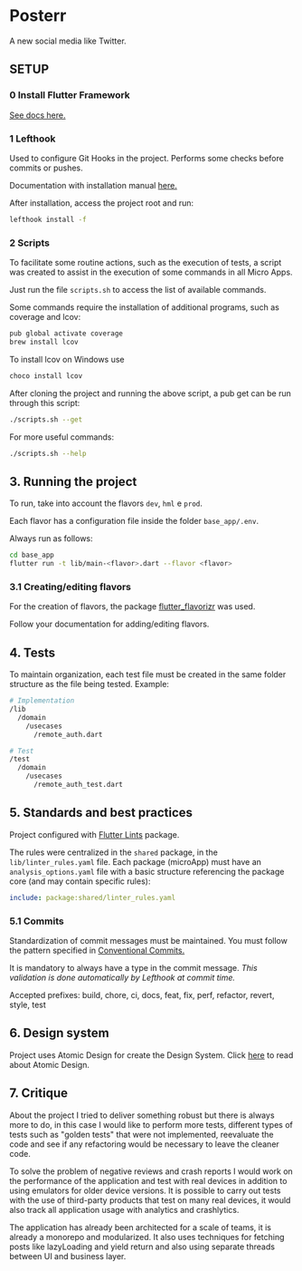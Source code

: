 # Posterr

A new social media like Twitter.

## SETUP

### 0 Install Flutter Framework

[See docs here.](https://docs.flutter.dev/get-started/install)


### 1 Lefthook

Used to configure Git Hooks in the project. Performs some checks before commits or pushes.

Documentation with installation manual [here.](https://github.com/evilmartians/lefthook/blob/master/docs/full_guide.md)

After installation, access the project root and run:

```bash
lefthook install -f
```

### 2 Scripts

To facilitate some routine actions, such as the execution of tests, a script was created to assist in the execution of some commands in all Micro Apps.

Just run the file `scripts.sh` to access the list of available commands.

Some commands require the installation of additional programs, such as coverage and lcov:

```bash
pub global activate coverage
brew install lcov
```

To install lcov on Windows use

```bash
choco install lcov
```

After cloning the project and running the above script, a pub get can be run through this script:

```bash
./scripts.sh --get
```

For more useful commands:
```bash
./scripts.sh --help
```

## **3. Running the project**

To run, take into account the flavors `dev`, `hml` e `prod`.  

Each flavor has a configuration file inside the folder `base_app/.env`.  

Always run as follows:  

```bash
cd base_app
flutter run -t lib/main-<flavor>.dart --flavor <flavor> 
```

### 3.1 Creating/editing flavors

For the creation of flavors, the package [flutter_flavorizr](https://github.com/AngeloAvv/flutter_flavorizr) was used.

Follow your documentation for adding/editing flavors.


## **4. Tests**

To maintain organization, each test file must be created in the same folder structure as the file being tested. Example:

```bash
# Implementation
/lib
  /domain
    /usecases
      /remote_auth.dart

# Test
/test
  /domain
    /usecases
      /remote_auth_test.dart
```

## **5. Standards and best practices**

Project configured with [Flutter Lints](https://pub.dev/packages/flutter_lints) package.

The rules were centralized in the `shared` package, in the `lib/linter_rules.yaml` file.
Each package (microApp) must have an `analysis_options.yaml` file with a basic structure referencing the package core (and may contain specific rules):

```yaml
include: package:shared/linter_rules.yaml
```

### 5.1 Commits

Standardization of commit messages must be maintained. You must follow the pattern specified in [Conventional Commits.](https://www.conventionalcommits.org/pt-br/v1.0.0/)

It is mandatory to always have a type in the commit message.
*This validation is done automatically by Lefthook at commit time.*

Accepted prefixes: build, chore, ci, docs, feat, fix, perf, refactor, revert, style, test

## **6. Design system**

Project uses Atomic Design for create the Design System. Click [here](https://bradfrost.com/blog/post/atomic-web-design/) to read about Atomic Design.

## **7. Critique**

About the project I tried to deliver something robust but there is always more to do, in this case I would like to perform more tests, different types of tests such as "golden tests" that were not implemented, reevaluate the code and see if any refactoring would be necessary to leave the cleaner code.

To solve the problem of negative reviews and crash reports I would work on the performance of the application and test with real devices in addition to using emulators for older device versions. It is possible to carry out tests with the use of third-party products that test on many real devices, it would also track all application usage with analytics and crashlytics.

The application has already been architected for a scale of teams, it is already a monorepo and modularized. It also uses techniques for fetching posts like lazyLoading and yield return and also using separate threads between UI and business layer.